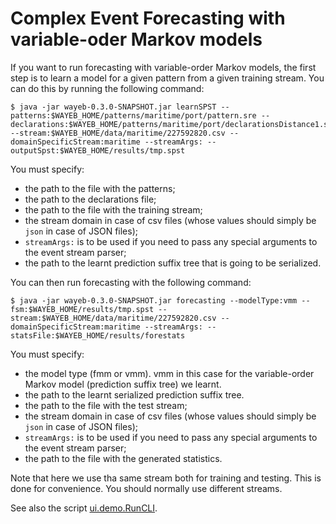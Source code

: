 # Complex Event Forecasting with variable-oder Markov models

If you want to run forecasting with variable-order Markov models,
the first step is to learn a model for a given pattern from a given training stream.
You can do this by running the following command:
````
$ java -jar wayeb-0.3.0-SNAPSHOT.jar learnSPST --patterns:$WAYEB_HOME/patterns/maritime/port/pattern.sre --declarations:$WAYEB_HOME/patterns/maritime/port/declarationsDistance1.sre --stream:$WAYEB_HOME/data/maritime/227592820.csv --domainSpecificStream:maritime --streamArgs: --outputSpst:$WAYEB_HOME/results/tmp.spst
````
You must specify:
* the path to the file with the patterns;
* the path to the declarations file;
* the path to the file with the training stream;
* the stream domain in case of csv files 
(whose values should simply be `json` in case of JSON files);
* `streamArgs:` is to be used if you need to pass any special arguments to the event stream parser;
* the path to the learnt prediction suffix tree that is going to be serialized.

You can then run forecasting with the following command:
````
$ java -jar wayeb-0.3.0-SNAPSHOT.jar forecasting --modelType:vmm --fsm:$WAYEB_HOME/results/tmp.spst --stream:$WAYEB_HOME/data/maritime/227592820.csv --domainSpecificStream:maritime --streamArgs: --statsFile:$WAYEB_HOME/results/forestats
````
You must specify:
* the model type (fmm or vmm). vmm in this case for the variable-order Markov model (prediction suffix tree) we learnt.
* the path to the learnt serialized prediction suffix tree.
* the path to the file with the test stream;
* the stream domain in case of csv files 
(whose values should simply be `json` in case of JSON files);
* `streamArgs:` is to be used if you need to pass any special arguments to the event stream parser;
* the path to the file with the generated statistics.

Note that here we use tha same stream both for training and testing.
This is done for convenience.
You should normally use different streams.

See also the script [ui.demo.RunCLI](src/main/scala/ui/demo/RunCLI.scala).